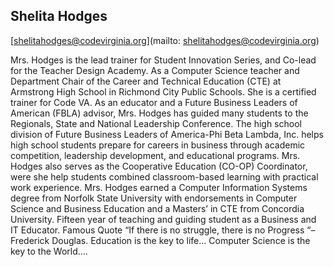 ## Shelita Hodges[shelitahodges@codevirginia.org](mailto: shelitahodges@codevirginia.org)Mrs. Hodges is the lead trainer for Student Innovation Series, and Co-lead for the Teacher Design Academy. As a Computer Science teacher and Department Chair of the Career and Technical Education (CTE) at Armstrong High School in Richmond City Public Schools. She is a certified trainer for Code VA.  As an educator and a Future Business Leaders of American (FBLA) advisor, Mrs. Hodges has guided many students to the Regionals, State and National Leadership Conference. The high school division of Future Business Leaders of America-Phi Beta Lambda, Inc. helps high school students prepare for careers in business through academic competition, leadership development, and educational programs. Mrs. Hodges also serves as the Cooperative Education (CO-OP) Coordinator, were she help students combined classroom-based learning with practical work experience.  Mrs. Hodges earned a Computer Information Systems degree from Norfolk State University with endorsements in Computer Science and Business Education and a Masters’ in CTE from Concordia University.  Fifteen year of teaching and guiding student as a Business and IT Educator.  Famous Quote “If there is no struggle, there is no Progress “– Frederick Douglas.  Education is the key to life… Computer Science is the key to the World….  